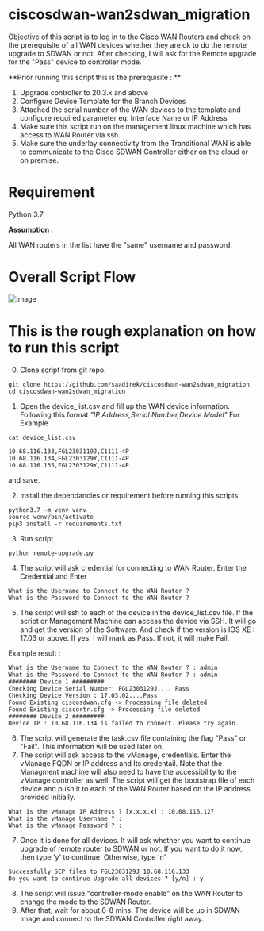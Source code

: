# ciscosdwan-wan2sdwan_migration
Objective of this script is to log in to the Cisco WAN Routers and check on the prerequisite of all WAN devices whether they are ok to do the remote upgrade to SDWAN or not. After checking, I will ask for the Remote upgrade for the "Pass" device to controller mode. 

**Prior running this script this is the prerequisite : **
1. Upgrade controller to 20.3.x and above
3. Configure Device Template for the Branch Devices
5. Attached the serial number of the WAN devices to the template and configure required parameter eq. Interface Name or IP Address
6. Make sure this script run on the management linux machine which has access to WAN Router via ssh.
7. Make sure the underlay connectivity from the Tranditional WAN is able to communicate to the Cisco SDWAN Controller either on the cloud or on premise.


# Requirement

Python 3.7



**Assumption :**

All WAN routers in the list have the "same" username and password.


# Overall Script Flow
![image](https://user-images.githubusercontent.com/68508144/127443926-e95de095-4b5b-4f45-b95c-86fccfcb293a.png)



# This is the rough explanation on how to run this script
0. Clone script from git repo.
```
git clone https://github.com/saadirek/ciscosdwan-wan2sdwan_migration
cd ciscosdwan-wan2sdwan_migration
```
1. Open the device_list.csv and fill up the WAN device information. Following this format _"IP Address,Serial Number,Device Model"_
For Example
```
cat device_list.csv
```


```
10.68.116.133,FGL2303119J,C1111-4P
10.68.116.134,FGL2303129Y,C1111-4P
10.68.116.135,FGL2303129Y,C1111-4P
```

and save.

2. Install the dependancies or requirement before running this scripts
```
python3.7 -m venv venv
source venv/bin/activate
pip3 install -r requirements.txt
```

3. Run script 
``` 
python remote-upgrade.py
```

4. The script will ask credential for connecting to WAN Router. Enter the Credential and Enter

```
What is the Username to Connect to the WAN Router ? 
What is the Password to Connect to the WAN Router ? 
```

5. The script will ssh to each of the device in the device_list.csv file. If the script or Management Machine can access the device via SSH. It will go and get the version of the Software. And check if the version is IOS XE : 17.03 or above. If yes. I will mark as Pass. If not, it will make Fail.

Example result : 
```
What is the Username to Connect to the WAN Router ? : admin
What is the Password to Connect to the WAN Router ? : admin
######## Device 1 #########
Checking Device Serial Number: FGL2303129J.... Pass
Checking Device Version : 17.03.02....Pass
Found Existing ciscosdwan.cfg -> Processing file deleted
Found Existing ciscortr.cfg -> Processing file deleted
######## Device 2 #########
Device IP : 10.68.116.134 is failed to connect. Please try again.

```

6. The script will generate the task.csv file containing the flag "Pass" or "Fail". This information will be used later on.
7. The script will ask access to the vManage, credentials. Enter the vManage FQDN or IP address and Its credentail. Note that the Managment machine will also need to have the accessibility to the vManage controller as well.  The script will get the bootstrap file of each device and push it to each of the WAN Router based on the IP address provided initially.
```
What is the vManage IP Address ? [x.x.x.x] : 10.68.116.127 
What is the vManage Username ? : 
What is the vManage Password ? : 
```

7. Once it is done for all devices. It will ask whether you want to continue upgrade of remote router to SDWAN or not. If you want to do it now, then type 'y' to continue. Otherwise, type 'n'

```
Successfully SCP files to FGL2303129J_10.68.116.133
Do you want to continue Upgrade all devices ? [y/n] : y

```
8. The script will issue "controller-mode enable" on the WAN Router to change the mode to the SDWAN Router. 
9. After that, wait for about 6-8 mins. The device will be up in SDWAN Image and connect to the SDWAN Controller right away.







